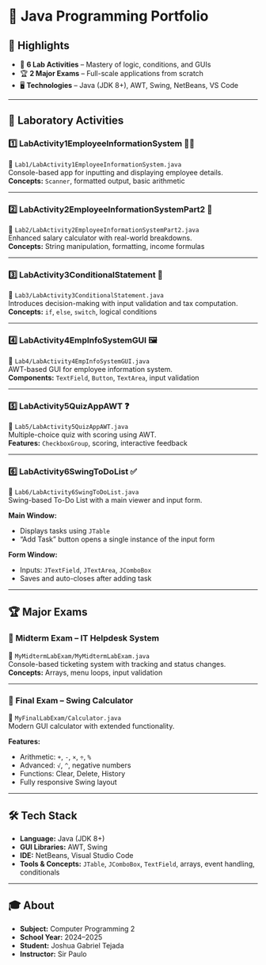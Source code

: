# 🚀 Java Programming Portfolio

## 🌟 Highlights

- 🧪 **6 Lab Activities** – Mastery of logic, conditions, and GUIs  
- 🏆 **2 Major Exams** – Full-scale applications from scratch  
- 🖥️ **Technologies** – Java (JDK 8+), AWT, Swing, NetBeans, VS Code  

---

## 🧪 Laboratory Activities

### 1️⃣ LabActivity1EmployeeInformationSystem 🧑‍💼  
📁 `Lab1/LabActivity1EmployeeInformationSystem.java`  
Console-based app for inputting and displaying employee details.  
**Concepts:** `Scanner`, formatted output, basic arithmetic

---

### 2️⃣ LabActivity2EmployeeInformationSystemPart2 💸  
📁 `Lab2/LabActivity2EmployeeInformationSystemPart2.java`  
Enhanced salary calculator with real-world breakdowns.  
**Concepts:** String manipulation, formatting, income formulas

---

### 3️⃣ LabActivity3ConditionalStatement 🧠  
📁 `Lab3/LabActivity3ConditionalStatement.java`  
Introduces decision-making with input validation and tax computation.  
**Concepts:** `if`, `else`, `switch`, logical conditions

---

### 4️⃣ LabActivity4EmpInfoSystemGUI 🖼️  
📁 `Lab4/LabActivity4EmpInfoSystemGUI.java`  
AWT-based GUI for employee information system.  
**Components:** `TextField`, `Button`, `TextArea`, input validation

---

### 5️⃣ LabActivity5QuizAppAWT ❓  
📁 `Lab5/LabActivity5QuizAppAWT.java`  
Multiple-choice quiz with scoring using AWT.  
**Features:** `CheckboxGroup`, scoring, interactive feedback

---

### 6️⃣ LabActivity6SwingToDoList ✅  
📁 `Lab6/LabActivity6SwingToDoList.java`  
Swing-based To-Do List with a main viewer and input form.  

**Main Window:**  
- Displays tasks using `JTable`  
- “Add Task” button opens a single instance of the input form  

**Form Window:**  
- Inputs: `JTextField`, `JTextArea`, `JComboBox`  
- Saves and auto-closes after adding task  

---

## 🏆 Major Exams

### 🎫 Midterm Exam – IT Helpdesk System  
📁 `MyMidtermLabExam/MyMidtermLabExam.java`  
Console-based ticketing system with tracking and status changes.  
**Concepts:** Arrays, menu loops, input validation

---

### 🧮 Final Exam – Swing Calculator  
📁 `MyFinalLabExam/Calculator.java`  
Modern GUI calculator with extended functionality.  

**Features:**  
- Arithmetic: `+`, `-`, `×`, `÷`, `%`  
- Advanced: `√`, `^`, negative numbers  
- Functions: Clear, Delete, History  
- Fully responsive Swing layout

---

## 🛠 Tech Stack

- **Language:** Java (JDK 8+)  
- **GUI Libraries:** AWT, Swing  
- **IDE:** NetBeans, Visual Studio Code  
- **Tools & Concepts:** `JTable`, `JComboBox`, `TextField`, arrays, event handling, conditionals

---

## 🎓 About

- **Subject:** Computer Programming 2  
- **School Year:** 2024–2025  
- **Student:** Joshua Gabriel Tejada  
- **Instructor:** Sir Paulo
